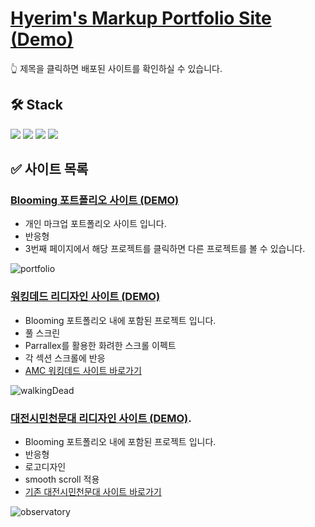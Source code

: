 # [Hyerim's Markup Portfolio Site (Demo)](https://hyerim-markup-porfolio.netlify.app/)
:point_up_2: 제목을 클릭하면 배포된 사이트를 확인하실 수 있습니다.

## 🛠️ Stack
<img src="https://img.shields.io/badge/HTML5-E34F26?style=flat-round&logo=html5&logoColor=white"/> <img src="https://img.shields.io/badge/CSS3-1572B6?style=flat-round&logo=css3&logoColor=white"/> <img src="https://img.shields.io/badge/JavaScript-F7DF1E?style=flat-round&logo=javascript&logoColor=white"/> <img src="https://img.shields.io/badge/JQuery-0769AD?style=flat-round&logo=jquery&logoColor=white"/>

## ✅ 사이트 목록
### [Blooming 포트폴리오 사이트 (DEMO)](https://hyerim-markup-porfolio.netlify.app/)
  - 개인 마크업 포트폴리오 사이트 입니다.
  - 반응형
  - 3번째 페이지에서 해당 프로젝트를 클릭하면 다른 프로젝트를 볼 수 있습니다.
  
![portfolio](https://user-images.githubusercontent.com/64674174/235289458-96935928-ffad-4562-85f3-fd390c221080.gif)

### [워킹데드 리디자인 사이트 (DEMO)](https://hyerim-markup-porfolio.netlify.app/walking-dead/index.html)
  - Blooming 포트폴리오 내에 포함된 프로젝트 입니다.
  - 풀 스크린
  - Parrallex를 활용한 화려한 스크롤 이펙트
  - 각 섹션 스크롤에 반응
  - [AMC 워킹데드 사이트 바로가기](https://www.amc.com/shows/the-walking-dead--1002293)
  
![walkingDead](https://user-images.githubusercontent.com/64674174/235289481-38e7c8b0-9eac-4c81-ab46-427abeadfcf4.gif)

### [대전시민천문대 리디자인 사이트 (DEMO)](https://hyerim-markup-porfolio.netlify.app/observatory(responsive)/index.html).
  - Blooming 포트폴리오 내에 포함된 프로젝트 입니다.
  - 반응형
  - 로고디자인
  - smooth scroll 적용
  - [기존 대전시민천문대 사이트 바로가기](https://djstar.kr/)
  
![observatory](https://user-images.githubusercontent.com/64674174/235289496-78a8409d-00a2-4630-bc0b-6092ee2e9a27.gif)

